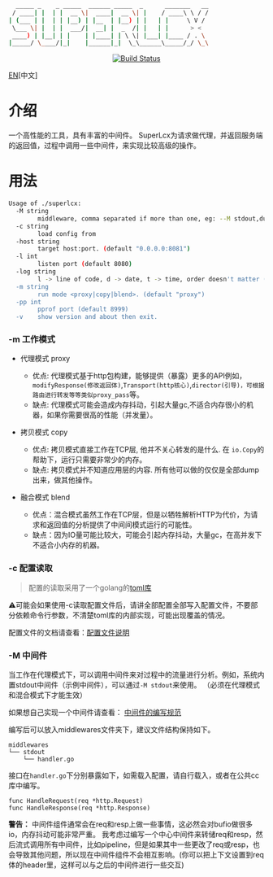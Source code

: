 ```bash
  _____ _    _ _____  ______ _____  _      _______   __
 / ____| |  | |  __ \|  ____|  __ \| |    / ____\ \ / /
| (___ | |  | | |__) | |__  | |__) | |   | |     \ V / 
 \___ \| |  | |  ___/|  __| |  _  /| |   | |      > <  
 ____) | |__| | |    | |____| | \ \| |___| |____ / . \ 
|_____/ \____/|_|    |______|_|  \_\______\_____/_/ \_\
```

<p align="center">
<a href="https://travis-ci.com/github/dashjay/superlcx"><img src="https://travis-ci.com/dashjay/superlcx.svg?branch=master" alt="Build Status"></a>
</p>

[EN](./README.md)[中文]

# 介绍
一个高性能的工具，具有丰富的中间件。
SuperLcx为请求做代理，并返回服务端的返回值，过程中调用一些中间件，来实现比较高级的操作。

# 用法
```bash
Usage of ./superlcx:
  -M string
        middleware, comma separated if more than one, eg: --M stdout,dumps
  -c string
        load config from
  -host string
        target host:port. (default "0.0.0.0:8081")
  -l int
        listen port (default 8080)
  -log string
        l -> line of code, d -> date, t -> time, order doesn't matter (default "t")
  -m string
        run mode <proxy|copy|blend>. (default "proxy")
  -pp int
        pprof port (default 8999)
  -v    show version and about then exit.
```

### -m 工作模式
- 代理模式 proxy
    - 优点: 代理模式基于http包构建，能够提供（暴露）更多的API例如，`modifyResponse(修改返回体)`,`Transport(http核心)`,`director(引导)，可根据路由进行转发等等类似proxy_pass`等。
    - 缺点: 代理模式可能会造成内存抖动，引起大量gc,不适合内存很小的机器，如果你需要很高的性能（并发量）。

- 拷贝模式 copy
    - 优点: 拷贝模式直接工作在TCP层, 他并不关心转发的是什么. 在 `io.Copy`的帮助下，运行只需要非常少的内存。
    - 缺点: 拷贝模式并不知道应用层的内容. 所有他可以做的仅仅是全部dump出来，做其他操作。

- 融合模式 blend
    - 优点：混合模式虽然工作在TCP层，但是以牺牲解析HTTP为代价，为请求和返回值的分析提供了中间间模式运行的可能性。
    - 缺点：因为IO量可能比较大，可能会引起内存抖动，大量gc，在高并发下不适合小内存的机器。

### -c 配置读取
> 配置的读取采用了一个golang的[toml库](https://github.com/BurntSushi/toml)

⚠️可能会如果使用-c读取配置文件后，请讲全部配置全部写入配置文件，不要部分依赖命令行参数，不清楚toml库的内部实现，可能出现覆盖的情况。

配置文件的文档请查看：[配置文件说明](./docs/config.CN.md)

### -M 中间件
当工作在代理模式下，可以调用中间件来对过程中的流量进行分析。例如，系统内置stdout中间件（示例中间件），可以通过`-M stdout`来使用。
（必须在代理模式和混合模式下才能生效）

如果想自己实现一个中间件请查看：
[中间件的编写规范](./docs/middleware.CN.md)

编写后可以放入middlewares文件夹下，建议文件结构保持如下。
```
middlewares
└── stdout
    └── handler.go
```

接口在`handler.go`下分别暴露如下，如需载入配置，请自行载入，或者在公共cc库中编写。
```
func HandleRequest(req *http.Request)
func HandleResponse(req *http.Response)
```

**警告：** 中间件组件通常会在req和resp上做一些事情，这必然会对bufio做很多io，内存抖动可能非常严重。
我考虑过编写一个中心中间件来转储req和resp，然后流式调用所有中间件，比如pipeline，但是如果其中一些更改了req或resp，也会导致其他问题，所以现在中间件组件不会相互影响。(你可以把上下文设置到req体的header里，这样可以与之后的中间件进行一些交互)